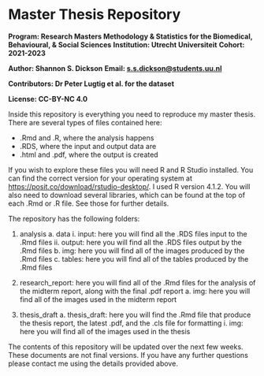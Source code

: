 # Master Thesis Repository

**Program: Research Masters Methodology & Statistics for the Biomedical, Behavioural, & Social Sciences**
**Institution: Utrecht Universiteit**
**Cohort: 2021-2023**

**Author: Shannon S. Dickson**
**Email: s.s.dickson@students.uu.nl**

**Contributors: Dr Peter Lugtig et al. for the dataset**

**License: CC-BY-NC 4.0** 

Inside this repository is everything you need to reproduce my master thesis. There are several types of files contained here:

* .Rmd and .R, where the analysis happens
* .RDS, where the input and output data are
* .html and .pdf, where the output is created

If you wish to explore these files you will need R and R Studio installed. You can find the correct version for your operating system at https://posit.co/download/rstudio-desktop/. I used R version 4.1.2. You will also need to download several libraries, which can be found at the top of each .Rmd or .R file. See those for further details. 

The repository has the following folders:

1. analysis
    a. data
        i.  input: here you will find all the .RDS files input to the .Rmd files
        ii. output: here you will find all the .RDS files output by the .Rmd files
    b. img: here you will find all of the images produced by the .Rmd files
    c. tables: here you will find all of the tables produced by the .Rmd files
    
2. research_report: here you will find all of the .Rmd files for the analysis of the midterm report, along with the final .pdf report
    a. img: here you will find all of the images used in the midterm report
    
3. thesis_draft
    a. thesis_draft: here you will find the .Rmd file that produce the thesis report, the latest .pdf, and the .cls file for formatting
        i. img:  here you will find all of the images used in the thesis


The contents of this repository will be updated over the next few weeks. These documents are not final versions. If you have any further questions please contact me using the details provided above. 


